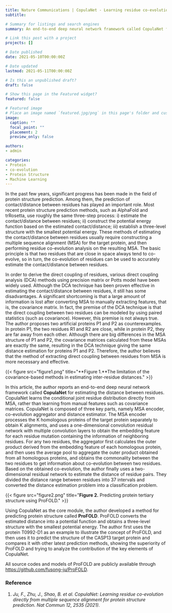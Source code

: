 ```yaml
---
title: Nature Communications | CopulaNet - Learning residue co-evolution directly from multiple sequence alignment for protein structure prediction
subtitle: 

# Summary for listings and search engines
summary: An end-to-end deep neural network framework called CopulaNet for estimating the distance between residues

# Link this post with a project
projects: []

# Date published
date: 2021-05-10T00:00:00Z

# Date updated
lastmod: 2021-05-11T00:00:00Z

# Is this an unpublished draft?
draft: false

# Show this page in the Featured widget?
featured: false

# Featured image
# Place an image named `featured.jpg/png` in this page's folder and customize its options here.
image:
  caption: ""
  focal_point: ""
  placement: 2
  preview_only: false

authors:
- admin

categories:
- Protein
- co-evolution
- Protein Structure
- Machine Learning
---
```

  
In the past few years, significant progress has been made in the field of protein structure prediction. Among them, the prediction of contact/distance between residues has played an important role. Most recent protein structure prediction methods, such as AlphaFold and trRosetta, use roughly the same three-step process: i) estimate the contact/distance between residues; ii) construct the potential energy function based on the estimated contact/distance; iii) establish a three-level structure with the smallest potential energy. These methods of estimating the contact/distance between residues usually require constructing a multiple sequence alignment (MSA) for the target protein, and then performing residue co-evolution analysis on the resulting MSA. The basic principle is that two residues that are close in space always tend to co-evolve, so in turn, the co-evolution of residues can be used to accurately estimate the contact/distance between residues.

In order to derive the direct coupling of residues, various direct coupling analysis (DCA) methods using precision matrix or Potts model have been widely used. Although the DCA technique has been proven effective in estimating the contact/distance between residues, it still has some disadvantages. A significant shortcoming is that a large amount of information is lost after converting MSA to manually extracting features, that is, the covariance matrix. In fact, the premise of the DCA technique is that the direct coupling between two residues can be modeled by using paired statistics (such as covariance). However, this premise is not always true. The author proposes two artificial proteins P1 and P2 as counterexamples. In protein P1, the two residues R1 and R2 are close, while in protein P2, they are far away from each other. Although there are big differences in the MSA structure of P1 and P2, the covariance matrices calculated from these MSAs are exactly the same, resulting in the DCA technique giving the same distance estimation for proteins P1 and P2. Therefore, the author believes that the method of extracting direct coupling between residues from MSA is more necessary and effective.

{{< figure src="figure1.png" title="**Figure 1.**The limitation of the covariance-based methods in estimating inter-residue distances." >}}

In this article, the author reports an end-to-end deep neural network framework called **CopulaNet** for estimating the distance between residues. CopulaNet learns the conditional joint residue distribution directly from MSA, rather than learning from manual features such as covariance matrices. CopulaNet is composed of three key parts, namely MSA encoder, co-evolution aggregator and distance estimator. The MSA encoder processes the K homologous proteins of the target protein separately to obtain K alignments, and uses a one-dimensional convolution residual network with multiple convolution layers to obtain the embedding feature for each residue mutation containing the information of neighboring residues. For any two residues, the aggregator first calculates the outer product derived from the embedding feature of each homologous protein, and then uses the average pool to aggregate the outer product obtained from all homologous proteins, and obtains the commonality between the two residues to get information about co-evolution between two residues. Based on the obtained co-evolution, the author finally uses a two-dimensional residual network to estimate the distance of residue pairs. They divided the distance range between residues into 37 intervals and converted the distance estimation problem into a classification problem.

{{< figure src="figure2.png" title="**Figure 2.** Predicting protein tertiary structure using ProFOLD." >}}

Using CopulaNet as the core module, the author developed a method for predicting protein structure called **ProFOLD**. ProFOLD converts the estimated distance into a potential function and obtains a three-level structure with the smallest potential energy. The author first uses the protein T0992-D1 as an example to illustrate the concept of ProFOLD, and then uses it to predict the structure of the CASP13 target protein and compares it with other latest prediction methods, showing the superiority of ProFOLD and trying to analyze the contribution of the key elements of CopulaNet.

All source codes and models of ProFOLD are publicly available through https://github.com/fusong-ju/ProFOLD.



### Reference
1.	_Ju, F., Zhu, J., Shao, B. et al. CopulaNet: Learning residue co-evolution directly from multiple sequence alignment for protein structure prediction. Nat Commun 12, 2535 (2021)._

